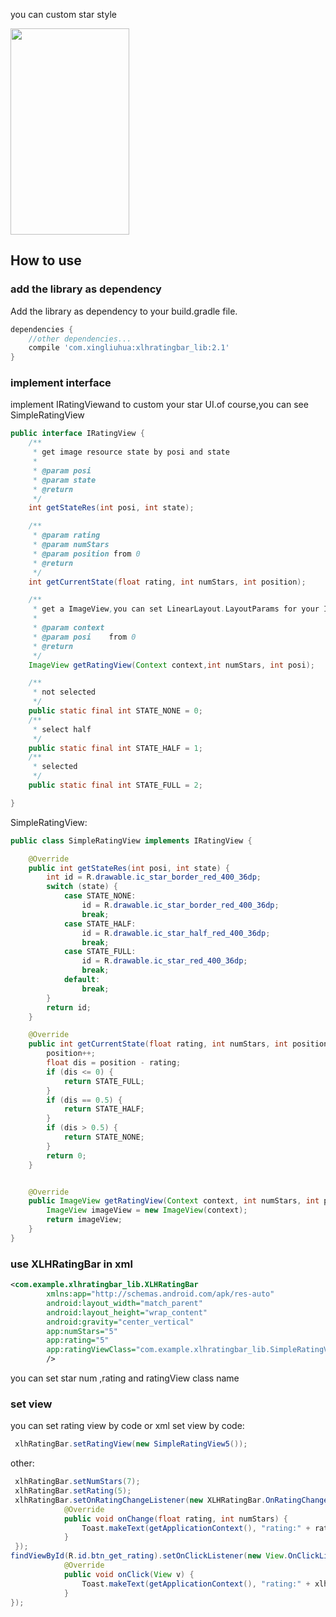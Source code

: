you can custom star style

<img src="https://github.com/xingliuhua/XLHRatingBar/blob/master/20180807210646.png" height="330" width="190" >


## How to use
### add the library as dependency

Add the library as dependency to your build.gradle file.
```gradle
dependencies {
	//other dependencies...
	compile 'com.xingliuhua:xlhratingbar_lib:2.1'
}
```
### implement interface
implement IRatingViewand  to custom your star UI.of course,you can see SimpleRatingView
```java
public interface IRatingView {
    /**
     * get image resource state by posi and state
     *
     * @param posi
     * @param state
     * @return
     */
    int getStateRes(int posi, int state);

    /**
     * @param rating
     * @param numStars
     * @param position from 0
     * @return
     */
    int getCurrentState(float rating, int numStars, int position);

    /**
     * get a ImageView,you can set LinearLayout.LayoutParams for your ImageView
     *
     * @param context
     * @param posi    from 0
     * @return
     */
    ImageView getRatingView(Context context,int numStars, int posi);

    /**
     * not selected
     */
    public static final int STATE_NONE = 0;
    /**
     * select half
     */
    public static final int STATE_HALF = 1;
    /**
     * selected
     */
    public static final int STATE_FULL = 2;

}
```
SimpleRatingView:
```java
public class SimpleRatingView implements IRatingView {

    @Override
    public int getStateRes(int posi, int state) {
        int id = R.drawable.ic_star_border_red_400_36dp;
        switch (state) {
            case STATE_NONE:
                id = R.drawable.ic_star_border_red_400_36dp;
                break;
            case STATE_HALF:
                id = R.drawable.ic_star_half_red_400_36dp;
                break;
            case STATE_FULL:
                id = R.drawable.ic_star_red_400_36dp;
                break;
            default:
                break;
        }
        return id;
    }

    @Override
    public int getCurrentState(float rating, int numStars, int position) {
        position++;
        float dis = position - rating;
        if (dis <= 0) {
            return STATE_FULL;
        }
        if (dis == 0.5) {
            return STATE_HALF;
        }
        if (dis > 0.5) {
            return STATE_NONE;
        }
        return 0;
    }


    @Override
    public ImageView getRatingView(Context context, int numStars, int posi) {
        ImageView imageView = new ImageView(context);
        return imageView;
    }
}
```
### use XLHRatingBar in xml
```xml
<com.example.xlhratingbar_lib.XLHRatingBar
		xmlns:app="http://schemas.android.com/apk/res-auto"
        android:layout_width="match_parent"
        android:layout_height="wrap_content"
        android:gravity="center_vertical"
        app:numStars="5"
        app:rating="5"
        app:ratingViewClass="com.example.xlhratingbar_lib.SimpleRatingView"
        />
```
you can set star num ,rating and ratingView class name
### set view
you can set rating view by code or xml
set view by code:
```java
 xlhRatingBar.setRatingView(new SimpleRatingView5());
```
other:

```java
 xlhRatingBar.setNumStars(7);
 xlhRatingBar.setRating(5);
 xlhRatingBar.setOnRatingChangeListener(new XLHRatingBar.OnRatingChangeListener() {
            @Override
            public void onChange(float rating, int numStars) {
                Toast.makeText(getApplicationContext(), "rating:" + rating, Toast.LENGTH_SHORT).show();
            }
 });
findViewById(R.id.btn_get_rating).setOnClickListener(new View.OnClickListener() {
            @Override
            public void onClick(View v) {
                Toast.makeText(getApplicationContext(), "rating:" + xlhRatingBar.getRating(), Toast.LENGTH_SHORT).show();
            }
});
```
